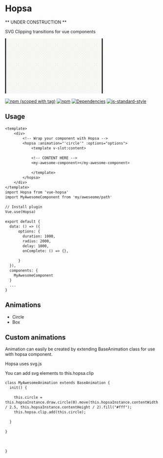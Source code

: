 # Hopsa

** UNDER CONSTRUCTION **

SVG Clipping transitions for vue components

![](public/hopsa.gif)


[![npm (scoped with tag)](https://img.shields.io/npm/v/vue-hopsa/latest.svg?style=flat-square)](https://npmjs.com/package/vue-hopsa)
[![npm](https://img.shields.io/npm/dt/vue-hopsa.svg?style=flat-square)](https://npmjs.com/package/vue-hopsa)
[![Dependencies](https://david-dm.org/schlunsen/vue-hopsa/status.svg?style=flat-square)](https://david-dm.org/schlunsen/vue-hopsa)
[![js-standard-style](https://img.shields.io/badge/code_style-standard-brightgreen.svg?style=flat-square)](http://standardjs.com)

## Usage

```
<template>
    <div>
        <!-- Wrap your component with Hopsa -->
        <hopsa :animation="'circle'" :options="options">
            <template v-slot:content>
            
            <!-- CONTENT HERE -->
            <my-awesome-component></my-awesome-component>

            </template>
        </hopsa>
    </div>
</template>
import Hopsa from 'vue-hopsa' 
import MyAwesomeComponent from 'my/aweseome/path'

// Install plugin 
Vue.use(Hopsa)

export default {
  data: () => ({
      options: {
        duration: 1000,
        radius: 2000,
        delay: 1000,
        onComplete: () => {},
        
      }
  }),
  components: {
    MyAwesomeComponent
  }
  ...
}

```

## Animations

* Circle
* Box

## Custom animations

Animation can easily be created by extending BaseAnimation class for use with hopsa component.

Hopsa uses svg.js 

You can add svg elements to this.hopsa.clip

```
class MyAwesomeAnimation extends BaseAnimation {
  init() {
    
    this.circle = this.hopsaInstance.draw.circle(0).move(this.hopsaInstance.contentWidth / 2.5, this.hopsaInstance.contentHeight / 2).fill("#fff");
    this.hopsa.clip.add(this.circle);

  }

}



}
